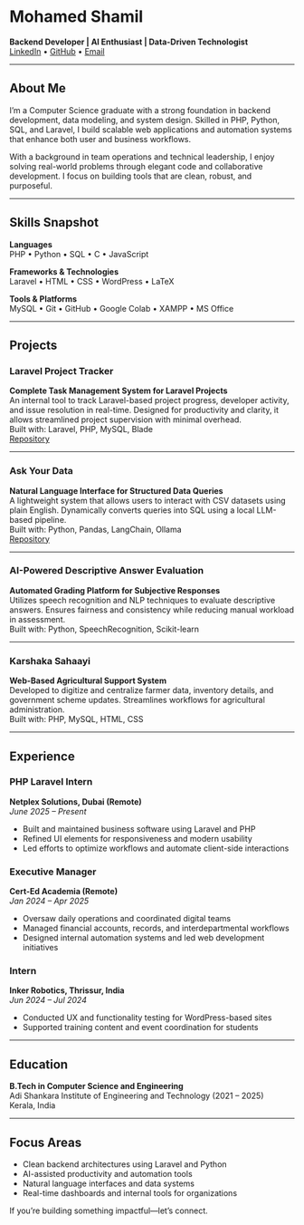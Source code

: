 # Mohamed Shamil  
**Backend Developer | AI Enthusiast | Data-Driven Technologist**  
[LinkedIn](https://www.linkedin.com/in/mohamed3shamil) • [GitHub](https://github.com/mohamed3shamil) • [Email](mailto:mhmdshamil03@gmail.com)

---

## About Me

I’m a Computer Science graduate with a strong foundation in backend development, data modeling, and system design. Skilled in PHP, Python, SQL, and Laravel, I build scalable web applications and automation systems that enhance both user and business workflows.

With a background in team operations and technical leadership, I enjoy solving real-world problems through elegant code and collaborative development. I focus on building tools that are clean, robust, and purposeful.

---

## Skills Snapshot

**Languages**  
PHP • Python • SQL • C • JavaScript

**Frameworks & Technologies**  
Laravel • HTML • CSS • WordPress • LaTeX

**Tools & Platforms**  
MySQL • Git • GitHub • Google Colab • XAMPP • MS Office

---

## Projects

### Laravel Project Tracker  
**Complete Task Management System for Laravel Projects**  
An internal tool to track Laravel-based project progress, developer activity, and issue resolution in real-time. Designed for productivity and clarity, it allows streamlined project supervision with minimal overhead.  
Built with: Laravel, PHP, MySQL, Blade  
[Repository](https://github.com/mohamed3shamil/laravel-project-tracker)

---

### Ask Your Data  
**Natural Language Interface for Structured Data Queries**  
A lightweight system that allows users to interact with CSV datasets using plain English. Dynamically converts queries into SQL using a local LLM-based pipeline.  
Built with: Python, Pandas, LangChain, Ollama  
[Repository](https://github.com/mohamed3shamil/ask-your-data)

---

### AI-Powered Descriptive Answer Evaluation  
**Automated Grading Platform for Subjective Responses**  
Utilizes speech recognition and NLP techniques to evaluate descriptive answers. Ensures fairness and consistency while reducing manual workload in assessment.  
Built with: Python, SpeechRecognition, Scikit-learn

---

### Karshaka Sahaayi  
**Web-Based Agricultural Support System**  
Developed to digitize and centralize farmer data, inventory details, and government scheme updates. Streamlines workflows for agricultural administration.  
Built with: PHP, MySQL, HTML, CSS

---

## Experience

### PHP Laravel Intern  
**Netplex Solutions, Dubai (Remote)**  
*June 2025 – Present*  
- Built and maintained business software using Laravel and PHP  
- Refined UI elements for responsiveness and modern usability  
- Led efforts to optimize workflows and automate client-side interactions

### Executive Manager  
**Cert-Ed Academia (Remote)**  
*Jan 2024 – Apr 2025*  
- Oversaw daily operations and coordinated digital teams  
- Managed financial accounts, records, and interdepartmental workflows  
- Designed internal automation systems and led web development initiatives

### Intern  
**Inker Robotics, Thrissur, India**  
*Jun 2024 – Jul 2024*  
- Conducted UX and functionality testing for WordPress-based sites  
- Supported training content and event coordination for students

---

## Education

**B.Tech in Computer Science and Engineering**  
Adi Shankara Institute of Engineering and Technology (2021 – 2025)  
Kerala, India

---

## Focus Areas

- Clean backend architectures using Laravel and Python  
- AI-assisted productivity and automation tools  
- Natural language interfaces and data systems  
- Real-time dashboards and internal tools for organizations

If you’re building something impactful—let’s connect.
